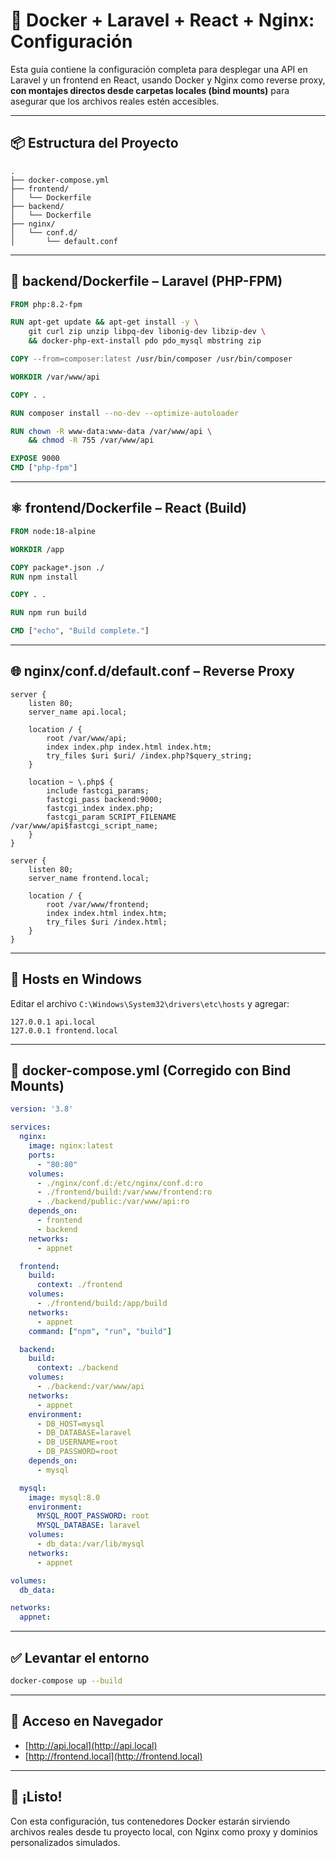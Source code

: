 
# 🐳 Docker + Laravel + React + Nginx: Configuración

Esta guía contiene la configuración completa para desplegar una API en Laravel y un frontend en React, usando Docker y Nginx como reverse proxy, **con montajes directos desde carpetas locales (bind mounts)** para asegurar que los archivos reales estén accesibles.

---

## 📦 Estructura del Proyecto

```
.
├── docker-compose.yml
├── frontend/
│   └── Dockerfile
├── backend/
│   └── Dockerfile
├── nginx/
│   └── conf.d/
│       └── default.conf
```

---

## 🐘 backend/Dockerfile – Laravel (PHP-FPM)

```dockerfile
FROM php:8.2-fpm

RUN apt-get update && apt-get install -y \
    git curl zip unzip libpq-dev libonig-dev libzip-dev \
    && docker-php-ext-install pdo pdo_mysql mbstring zip

COPY --from=composer:latest /usr/bin/composer /usr/bin/composer

WORKDIR /var/www/api

COPY . .

RUN composer install --no-dev --optimize-autoloader

RUN chown -R www-data:www-data /var/www/api \
    && chmod -R 755 /var/www/api

EXPOSE 9000
CMD ["php-fpm"]
```

---

## ⚛️ frontend/Dockerfile – React (Build)

```dockerfile
FROM node:18-alpine

WORKDIR /app

COPY package*.json ./
RUN npm install

COPY . .

RUN npm run build

CMD ["echo", "Build complete."]
```

---

## 🌐 nginx/conf.d/default.conf – Reverse Proxy

```nginx
server {
    listen 80;
    server_name api.local;

    location / {
        root /var/www/api;
        index index.php index.html index.htm;
        try_files $uri $uri/ /index.php?$query_string;
    }

    location ~ \.php$ {
        include fastcgi_params;
        fastcgi_pass backend:9000;
        fastcgi_index index.php;
        fastcgi_param SCRIPT_FILENAME /var/www/api$fastcgi_script_name;
    }
}

server {
    listen 80;
    server_name frontend.local;

    location / {
        root /var/www/frontend;
        index index.html index.htm;
        try_files $uri /index.html;
    }
}
```

---

## 🧭 Hosts en Windows

Editar el archivo `C:\Windows\System32\drivers\etc\hosts` y agregar:

```
127.0.0.1 api.local
127.0.0.1 frontend.local
```

---

## 🐳 docker-compose.yml (Corregido con Bind Mounts)

```yaml
version: '3.8'

services:
  nginx:
    image: nginx:latest
    ports:
      - "80:80"
    volumes:
      - ./nginx/conf.d:/etc/nginx/conf.d:ro
      - ./frontend/build:/var/www/frontend:ro
      - ./backend/public:/var/www/api:ro
    depends_on:
      - frontend
      - backend
    networks:
      - appnet

  frontend:
    build:
      context: ./frontend
    volumes:
      - ./frontend/build:/app/build
    networks:
      - appnet
    command: ["npm", "run", "build"]

  backend:
    build:
      context: ./backend
    volumes:
      - ./backend:/var/www/api
    networks:
      - appnet
    environment:
      - DB_HOST=mysql
      - DB_DATABASE=laravel
      - DB_USERNAME=root
      - DB_PASSWORD=root
    depends_on:
      - mysql

  mysql:
    image: mysql:8.0
    environment:
      MYSQL_ROOT_PASSWORD: root
      MYSQL_DATABASE: laravel
    volumes:
      - db_data:/var/lib/mysql
    networks:
      - appnet

volumes:
  db_data:

networks:
  appnet:
```

---

## ✅ Levantar el entorno

```bash
docker-compose up --build
```

---

## 🚀 Acceso en Navegador

- [http://api.local](http://api.local)
- [http://frontend.local](http://frontend.local)

---

## 🎉 ¡Listo!

Con esta configuración, tus contenedores Docker estarán sirviendo archivos reales desde tu proyecto local, con Nginx como proxy y dominios personalizados simulados.
